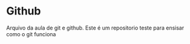 # Github

Arquivo da aula de git e github.
Este é um repositorio teste para ensisar como o git funciona
